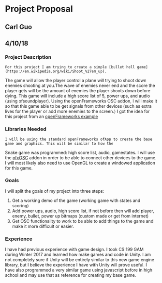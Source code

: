 # Project Proposal

## Carl Guo
## 4/10/18

### Project Description
	For this project I am trying to create a simple [bullet hell game](https://en.wikipedia.org/wiki/Shoot_%27em_up).
The game will allow the player control a plane will trying to shoot down enemies shooting at you.The wave of enemies
never end and the score the player gets will be the amount of enemies the player shoots down before dying. This game will include
a high score list of 5, power ups, and audio (using ofsoundplayer). Using the openFrameworks OSC addon, I will make it so that this game able 
to be get signals from other devices (such as extra lives for the player or add more enemies to the screen.)
I got the idea for this project from an [openFrameworks example](http://openframeworks.cc/ofBook/chapters/game_design.html)

### Libraries Needed
	I will be using the standard openFrameworks ofApp to create the base game and graphics. This will be similar to how the 
Snake game was programmed: high score list, audio, gamestates. I will use the [ofxOSC](http://openframeworks.cc/documentation/ofxOsc/) addon in order to be able to connect other 
devices to the game. I will most likely also need to use OpenGL to create a windowed application for this game.

### Goals
I will split the goals of my project into three steps:
1. Get a working demo of the game (working game with states and scoring)
2. Add power ups, audio, high score list, if not before then will add player, enemy, bullet, power up bitmaps (custom made or get from internet)
3. Get OSC functionality to work to be able to add things to the game and make it more difficult or easier.

### Experience 
I have had previous experience with game design. I took CS 199 GAM during Winter 2017 and learned how
make games and code in Unity. I am not completely sure if Unity will be entirely similar to this
new game engine library, but I believe the experience I have with Unity will prove useful. I have also programmed
a very similar game using javascript before in high school and may use that as reference for creating my base game.


